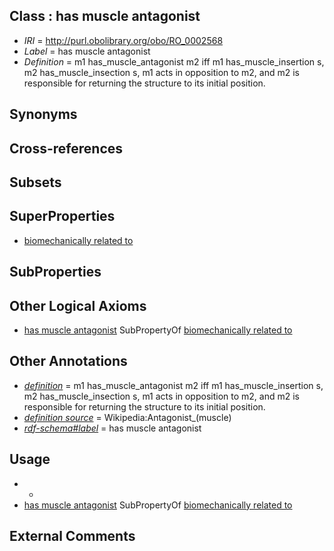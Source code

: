 
## Class : has muscle antagonist

 * *IRI* = http://purl.obolibrary.org/obo/RO_0002568
 * *Label* = has muscle antagonist
 * *Definition* = m1 has_muscle_antagonist m2 iff m1 has_muscle_insertion s, m2 has_muscle_insection s, m1 acts in opposition to m2, and m2 is responsible for returning the structure to its initial position.

## Synonyms


## Cross-references


## Subsets


## SuperProperties

 * [biomechanically related to](../../RO/67/RO_0002567.md)

## SubProperties


## Other Logical Axioms

 * [has muscle antagonist](../../RO/68/RO_0002568.md) SubPropertyOf [biomechanically related to](../../RO/67/RO_0002567.md)

## Other Annotations

 * *[definition](../../IAO/15/IAO_0000115.md)* = m1 has_muscle_antagonist m2 iff m1 has_muscle_insertion s, m2 has_muscle_insection s, m1 acts in opposition to m2, and m2 is responsible for returning the structure to its initial position.
 * *[definition source](../../IAO/19/IAO_0000119.md)* = Wikipedia:Antagonist_(muscle)
 * *[rdf-schema#label](../../el/rdf-schema#label.md)* = has muscle antagonist

## Usage

 * -
 * [has muscle antagonist](../../RO/68/RO_0002568.md) SubPropertyOf [biomechanically related to](../../RO/67/RO_0002567.md)

## External Comments

